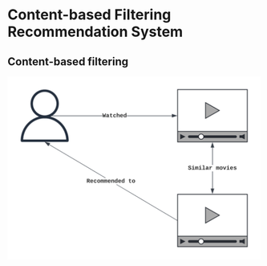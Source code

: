 # Content-based Filtering Recommendation System

## Content-based filtering
![Recommendation Diagram](Content-based%20Filtering%20Diagram.png)
